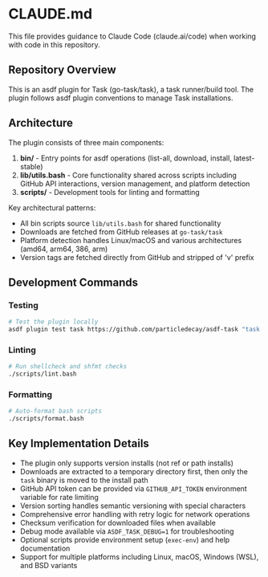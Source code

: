 # CLAUDE.md

This file provides guidance to Claude Code (claude.ai/code) when working with code in this repository.

## Repository Overview
This is an asdf plugin for Task (go-task/task), a task runner/build tool. The plugin follows asdf plugin conventions to manage Task installations.

## Architecture
The plugin consists of three main components:
1. **bin/** - Entry points for asdf operations (list-all, download, install, latest-stable)
2. **lib/utils.bash** - Core functionality shared across scripts including GitHub API interactions, version management, and platform detection
3. **scripts/** - Development tools for linting and formatting

Key architectural patterns:
- All bin scripts source `lib/utils.bash` for shared functionality
- Downloads are fetched from GitHub releases at `go-task/task`
- Platform detection handles Linux/macOS and various architectures (amd64, arm64, 386, arm)
- Version tags are fetched directly from GitHub and stripped of 'v' prefix

## Development Commands

### Testing
```bash
# Test the plugin locally
asdf plugin test task https://github.com/particledecay/asdf-task "task --version"
```

### Linting
```bash
# Run shellcheck and shfmt checks
./scripts/lint.bash
```

### Formatting
```bash
# Auto-format bash scripts
./scripts/format.bash
```

## Key Implementation Details
- The plugin only supports version installs (not ref or path installs)
- Downloads are extracted to a temporary directory first, then only the `task` binary is moved to the install path
- GitHub API token can be provided via `GITHUB_API_TOKEN` environment variable for rate limiting
- Version sorting handles semantic versioning with special characters
- Comprehensive error handling with retry logic for network operations
- Checksum verification for downloaded files when available
- Debug mode available via `ASDF_TASK_DEBUG=1` for troubleshooting
- Optional scripts provide environment setup (`exec-env`) and help documentation
- Support for multiple platforms including Linux, macOS, Windows (WSL), and BSD variants